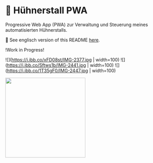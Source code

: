 # :chicken: Hühnerstall PWA

Progressive Web App (PWA) zur Verwaltung und Steuerung meines automatisierten Hühnerstalls.

:pushpin: See englisch version of this README [here](./README-en.md).

!Work in Progress!

![](https://i.ibb.co/xFD08st/IMG-2377.jpg | width=100)
![](https://i.ibb.co/Sftws1b/IMG-2441.jpg | width=100)
![](https://i.ibb.co/1T35gF0/IMG-2447.jpg | width=100)

<img src="https://user-images.githubusercontent.com/61932664/164431430-872fcac7-e16d-422f-acfd-e137f751add1.jpg" width="250">
